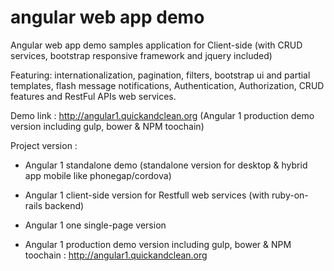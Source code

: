 # angular web app demo
Angular web app demo samples application for Client-side (with CRUD services, bootstrap responsive framework and jquery included)

Featuring: internationalization, pagination, filters, bootstrap ui and partial templates, flash message notifications, Authentication, Authorization, CRUD features and RestFul APIs web services.

Demo link : http://angular1.quickandclean.org (Angular 1 production demo version including gulp, bower & NPM toochain)


Project version : 
  - Angular 1 standalone demo (standalone version for  desktop & hybrid app mobile like phonegap/cordova)
  
  - Angular 1 client-side version for Restfull web services  (with ruby-on-rails backend)

  - Angular 1 one single-page version

  - Angular 1 production demo version including gulp, bower & NPM toochain : http://angular1.quickandclean.org

